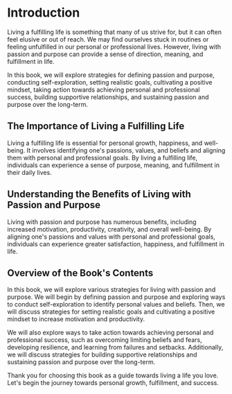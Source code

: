 Introduction
============

Living a fulfilling life is something that many of us strive for, but it can often feel elusive or out of reach. We may find ourselves stuck in routines or feeling unfulfilled in our personal or professional lives. However, living with passion and purpose can provide a sense of direction, meaning, and fulfillment in life.

In this book, we will explore strategies for defining passion and purpose, conducting self-exploration, setting realistic goals, cultivating a positive mindset, taking action towards achieving personal and professional success, building supportive relationships, and sustaining passion and purpose over the long-term.

The Importance of Living a Fulfilling Life
------------------------------------------

Living a fulfilling life is essential for personal growth, happiness, and well-being. It involves identifying one's passions, values, and beliefs and aligning them with personal and professional goals. By living a fulfilling life, individuals can experience a sense of purpose, meaning, and fulfillment in their daily lives.

Understanding the Benefits of Living with Passion and Purpose
-------------------------------------------------------------

Living with passion and purpose has numerous benefits, including increased motivation, productivity, creativity, and overall well-being. By aligning one's passions and values with personal and professional goals, individuals can experience greater satisfaction, happiness, and fulfillment in life.

Overview of the Book's Contents
-------------------------------

In this book, we will explore various strategies for living with passion and purpose. We will begin by defining passion and purpose and exploring ways to conduct self-exploration to identify personal values and beliefs. Then, we will discuss strategies for setting realistic goals and cultivating a positive mindset to increase motivation and productivity.

We will also explore ways to take action towards achieving personal and professional success, such as overcoming limiting beliefs and fears, developing resilience, and learning from failures and setbacks. Additionally, we will discuss strategies for building supportive relationships and sustaining passion and purpose over the long-term.

Thank you for choosing this book as a guide towards living a life you love. Let's begin the journey towards personal growth, fulfillment, and success.
